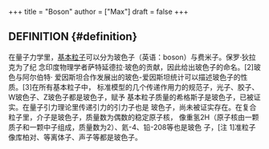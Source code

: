+++
title = "Boson"
author = ["Max"]
draft = false
+++

## DEFINITION {#definition}

在量子力学里，[基本粒子](elementary-particle.md)可以分为玻色子（英语：boson）与费米子。保罗·狄拉克为了纪
念印度物理学者萨特延德拉·玻色的贡献，因此给出玻色子的命名。[2]玻色与阿尔伯特·
爱因斯坦合作发展出的玻色-爱因斯坦统计可以描述玻色子的性质。[3]在所有基本粒子中，
标准模型的几个传递作用力的规范子，光子、胶子、W玻色子、Z玻色子都是玻色子，赋予
基本粒子质量的希格斯子是玻色子，已被证实。在量子引力理论里传递引力的引力子也是
玻色子，尚未被证实存在。在复合粒子里，介子是玻色子，质量数为偶数的稳定原子核，
像重氢2H（原子核由一颗质子和一颗中子组成，质量数为2）、氦-4、铅-208等也是玻色
子，[注 1]准粒子像库柏对、等离体子、声子等都是玻色子。
